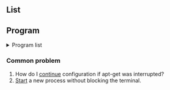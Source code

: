 ## List

## Program
<details>
  <summary>Program list</summary>
      1. Gimp.<br>
         > add small desc, website, repo

      1. InkScape.<br>
         > add small desc, website, repo

</details>

### Common problem
1. How do I [continue][common1] configuration if apt-get was interrupted?
0. [Start][common2] a new process without blocking the terminal.

[common1]: https://askubuntu.com/questions/425502/how-do-i-continue-configuration-if-apt-get-was-interrupted "SO again hell yeah"
[common2]: https://askubuntu.com/questions/287350/start-a-new-process-without-blocking-the-terminal

